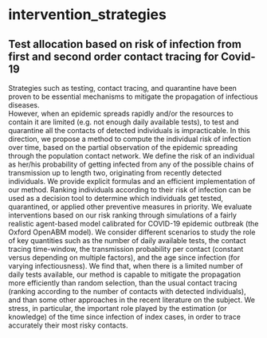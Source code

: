 # intervention_strategies
## Test allocation based on risk of infection from first and second order contact tracing for Covid-19

Strategies such as testing, contact tracing, and quarantine have been proven to be essential mechanisms to mitigate the propagation of infectious diseases.  
However, when an epidemic spreads rapidly and/or the resources to contain it are limited (e.g. not enough daily available tests), to test and quarantine all the contacts of detected individuals is impracticable.
In this direction, we propose a method to compute the individual risk of infection over time, based on the partial observation of the epidemic spreading through the population contact network. 
 We define the risk of an individual as her/his probability of getting infected from any of the possible chains of transmission up to length two, originating from recently detected individuals.
 We provide explicit formulas and an efficient implementation of our method.
 Ranking individuals according to their risk of infection can be used as a decision tool to determine which individuals get tested, quarantined, or applied other preventive measures in priority. 
 We evaluate interventions based on our risk ranking through simulations of a fairly realistic agent-based model calibrated for COVID-19 epidemic outbreak (the Oxford OpenABM model). We consider different scenarios to study the role of key quantities such as the number of daily available tests, the contact tracing time-window, the transmission probability per contact (constant versus depending on multiple factors), and the age since infection (for varying infectiousness). 
 We find that, when there is a limited number of daily tests available, our method is capable to  mitigate the propagation more efficiently than random selection, than the usual contact tracing (ranking according to the number of contacts with detected individuals), and than some other approaches in the recent literature on the subject. We stress, in particular, the important role played by the estimation (or knowledge) of the time since infection of index cases, in order to trace accurately their most risky contacts.
